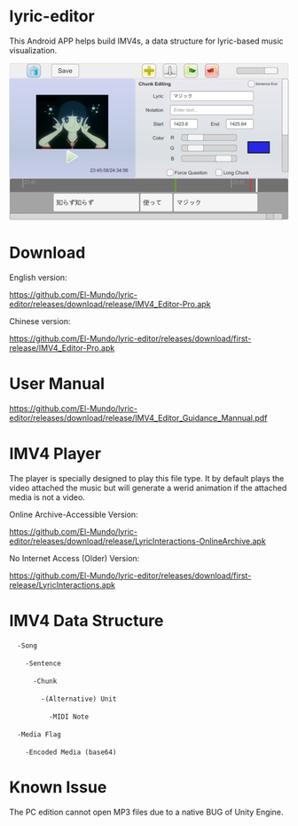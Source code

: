 # lyric-editor
This Android APP helps build IMV4s, a data structure for lyric-based music visualization.


![image](https://github.com/El-Mundo/lyric-editor/blob/master/snapshot.png)

# Download

English version:

https://github.com/El-Mundo/lyric-editor/releases/download/release/IMV4_Editor-Pro.apk

Chinese version:

https://github.com/El-Mundo/lyric-editor/releases/download/first-release/IMV4_Editor-Pro.apk

# User Manual

https://github.com/El-Mundo/lyric-editor/releases/download/release/IMV4_Editor_Guidance_Mannual.pdf

# IMV4 Player
The player is specially designed to play this file type.
It by default plays the video attached the music but will generate a werid animation if the attached media is not a video.

Online Archive-Accessible Version:

https://github.com/El-Mundo/lyric-editor/releases/download/release/LyricInteractions-OnlineArchive.apk

No Internet Access (Older) Version:

https://github.com/El-Mundo/lyric-editor/releases/download/first-release/LyricInteractions.apk

# IMV4 Data Structure

      -Song

        -Sentence
    
          -Chunk
    
            -(Alternative) Unit
      
              -MIDI Note
              
      -Media Flag
      
        -Encoded Media (base64)
        
# Known Issue
The PC edition cannot open MP3 files due to a native BUG of Unity Engine.
